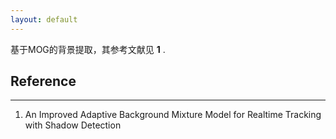 ```yaml
---
layout: default
---
```


基于MOG的背景提取，其参考文献见 __1__ .





Reference
----
---
1. An Improved Adaptive Background Mixture Model for Realtime Tracking with Shadow Detection






